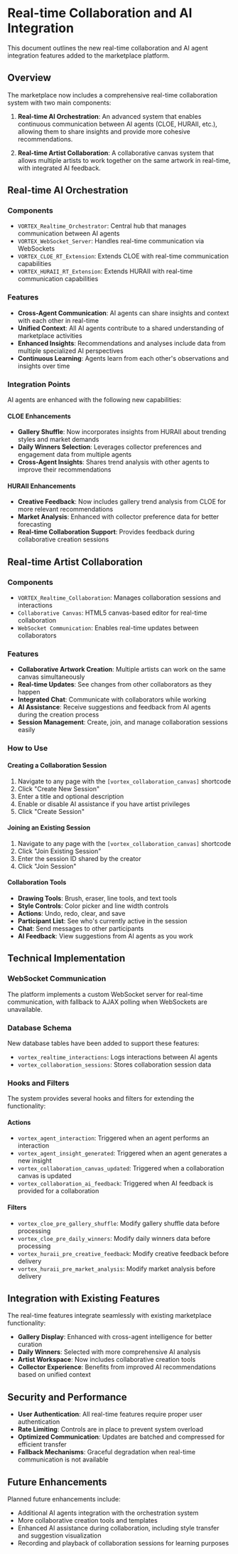 # Real-time Collaboration and AI Integration

This document outlines the new real-time collaboration and AI agent integration features added to the marketplace platform.

## Overview

The marketplace now includes a comprehensive real-time collaboration system with two main components:

1. **Real-time AI Orchestration**: An advanced system that enables continuous communication between AI agents (CLOE, HURAII, etc.), allowing them to share insights and provide more cohesive recommendations.

2. **Real-time Artist Collaboration**: A collaborative canvas system that allows multiple artists to work together on the same artwork in real-time, with integrated AI feedback.

## Real-time AI Orchestration

### Components

- `VORTEX_Realtime_Orchestrator`: Central hub that manages communication between AI agents
- `VORTEX_WebSocket_Server`: Handles real-time communication via WebSockets
- `VORTEX_CLOE_RT_Extension`: Extends CLOE with real-time communication capabilities
- `VORTEX_HURAII_RT_Extension`: Extends HURAII with real-time communication capabilities

### Features

- **Cross-Agent Communication**: AI agents can share insights and context with each other in real-time
- **Unified Context**: All AI agents contribute to a shared understanding of marketplace activities
- **Enhanced Insights**: Recommendations and analyses include data from multiple specialized AI perspectives
- **Continuous Learning**: Agents learn from each other's observations and insights over time

### Integration Points

AI agents are enhanced with the following new capabilities:

#### CLOE Enhancements
- **Gallery Shuffle**: Now incorporates insights from HURAII about trending styles and market demands
- **Daily Winners Selection**: Leverages collector preferences and engagement data from multiple agents
- **Cross-Agent Insights**: Shares trend analysis with other agents to improve their recommendations

#### HURAII Enhancements
- **Creative Feedback**: Now includes gallery trend analysis from CLOE for more relevant recommendations
- **Market Analysis**: Enhanced with collector preference data for better forecasting
- **Real-time Collaboration Support**: Provides feedback during collaborative creation sessions

## Real-time Artist Collaboration

### Components

- `VORTEX_Realtime_Collaboration`: Manages collaboration sessions and interactions
- `Collaborative Canvas`: HTML5 canvas-based editor for real-time collaboration
- `WebSocket Communication`: Enables real-time updates between collaborators

### Features

- **Collaborative Artwork Creation**: Multiple artists can work on the same canvas simultaneously
- **Real-time Updates**: See changes from other collaborators as they happen
- **Integrated Chat**: Communicate with collaborators while working
- **AI Assistance**: Receive suggestions and feedback from AI agents during the creation process
- **Session Management**: Create, join, and manage collaboration sessions easily

### How to Use

#### Creating a Collaboration Session

1. Navigate to any page with the `[vortex_collaboration_canvas]` shortcode
2. Click "Create New Session"
3. Enter a title and optional description
4. Enable or disable AI assistance if you have artist privileges
5. Click "Create Session"

#### Joining an Existing Session

1. Navigate to any page with the `[vortex_collaboration_canvas]` shortcode
2. Click "Join Existing Session"
3. Enter the session ID shared by the creator
4. Click "Join Session"

#### Collaboration Tools

- **Drawing Tools**: Brush, eraser, line tools, and text tools
- **Style Controls**: Color picker and line width controls
- **Actions**: Undo, redo, clear, and save
- **Participant List**: See who's currently active in the session
- **Chat**: Send messages to other participants
- **AI Feedback**: View suggestions from AI agents as you work

## Technical Implementation

### WebSocket Communication

The platform implements a custom WebSocket server for real-time communication, with fallback to AJAX polling when WebSockets are unavailable.

### Database Schema

New database tables have been added to support these features:

- `vortex_realtime_interactions`: Logs interactions between AI agents
- `vortex_collaboration_sessions`: Stores collaboration session data

### Hooks and Filters

The system provides several hooks and filters for extending the functionality:

#### Actions
- `vortex_agent_interaction`: Triggered when an agent performs an interaction
- `vortex_agent_insight_generated`: Triggered when an agent generates a new insight
- `vortex_collaboration_canvas_updated`: Triggered when a collaboration canvas is updated
- `vortex_collaboration_ai_feedback`: Triggered when AI feedback is provided for a collaboration

#### Filters
- `vortex_cloe_pre_gallery_shuffle`: Modify gallery shuffle data before processing
- `vortex_cloe_pre_daily_winners`: Modify daily winners data before processing
- `vortex_huraii_pre_creative_feedback`: Modify creative feedback before delivery
- `vortex_huraii_pre_market_analysis`: Modify market analysis before delivery

## Integration with Existing Features

The real-time features integrate seamlessly with existing marketplace functionality:

- **Gallery Display**: Enhanced with cross-agent intelligence for better curation
- **Daily Winners**: Selected with more comprehensive AI analysis
- **Artist Workspace**: Now includes collaborative creation tools
- **Collector Experience**: Benefits from improved AI recommendations based on unified context

## Security and Performance

- **User Authentication**: All real-time features require proper user authentication
- **Rate Limiting**: Controls are in place to prevent system overload
- **Optimized Communication**: Updates are batched and compressed for efficient transfer
- **Fallback Mechanisms**: Graceful degradation when real-time communication is not available

## Future Enhancements

Planned future enhancements include:

- Additional AI agents integration with the orchestration system
- More collaborative creation tools and templates
- Enhanced AI assistance during collaboration, including style transfer and suggestion visualization
- Recording and playback of collaboration sessions for learning purposes 